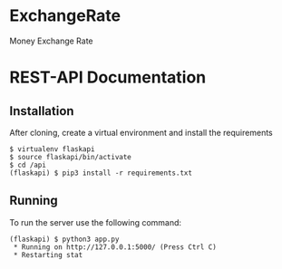 # ExchangeRate
Money Exchange Rate

REST-API Documentation
=========


Installation
------------

After cloning, create a virtual environment and install the requirements

    $ virtualenv flaskapi
    $ source flaskapi/bin/activate
    $ cd /api
    (flaskapi) $ pip3 install -r requirements.txt


Running
-------

To run the server use the following command:

    (flaskapi) $ python3 app.py
     * Running on http://127.0.0.1:5000/ (Press Ctrl C)
     * Restarting stat
